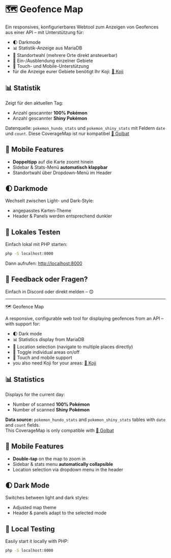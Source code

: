# 🗺️ Geofence Map

Ein responsives, konfigurierbares Webtool zum Anzeigen von Geofences aus einer API – mit Unterstützung für:
- 🌓 Darkmode
- 📊 Statistik-Anzeige aus MariaDB
- 📍 Standortwahl (mehrere Orte direkt ansteuerbar) 
- 🔲 Ein-/Ausblendung einzelner Gebiete
- 📱 Touch- und Mobile-Unterstützung
- für die Anzeige eurer Gebiete benötigt Ihr Koji: [📍 Koji](https://github.com/TurtIeSocks/Koji)

## 📊 Statistik

Zeigt für den aktuellen Tag:
- Anzahl gescannter **100% Pokémon**
- Anzahl gescannter **Shiny Pokémon**

Datenquelle: `pokemon_hundo_stats` und `pokemon_shiny_stats` mit Feldern `date` und `count`.
Diese CoverageMap ist nur kompatibel [📍 Golbat](https://github.com/UnownHash/Golbat)

## 📱 Mobile Features

- **Doppeltipp** auf die Karte zoomt hinein
- Sidebar & Stats-Menü **automatisch klappbar**
- Standortwahl über Dropdown-Menü im Header

## 🌓 Darkmode

Wechselt zwischen Light- und Dark-Style:
- angepasstes Karten-Theme
- Header & Panels werden entsprechend dunkler

## 🧪 Lokales Testen

Einfach lokal mit PHP starten:

```bash
php -S localhost:8000
```

Dann aufrufen: [http://localhost:8000](http://localhost:8000)

## 📩 Feedback oder Fragen?

Einfach in Discord oder direkt melden – 😊

------------------------------------------------------------------------------------------------

 🗺️ Geofence Map

A responsive, configurable web tool for displaying geofences from an API – with support for:
- 🌓 Dark mode  
- 📊 Statistics display from MariaDB  
- 📍 Location selection (navigate to multiple places directly)  
- 🔲 Toggle individual areas on/off  
- 📱 Touch and mobile support  
- you also need Koji for your areas: [📍 Koji](https://github.com/TurtIeSocks/Koji)

## 📊 Statistics

Displays for the current day:
- Number of scanned **100% Pokémon**  
- Number of scanned **Shiny Pokémon**

**Data source:** `pokemon_hundo_stats` and `pokemon_shiny_stats` tables with `date` and `count` fields.  
This CoverageMap is only compatible with [📍 Golbat](https://github.com/UnownHash/Golbat)

## 📱 Mobile Features

- **Double-tap** on the map to zoom in  
- Sidebar & stats menu **automatically collapsible**  
- Location selection via dropdown menu in the header  

## 🌓 Dark Mode

Switches between light and dark styles:
- Adjusted map theme  
- Header & panels adapt to the selected mode  

## 🧪 Local Testing

Easily start it locally with PHP:

```bash
php -S localhost:8000